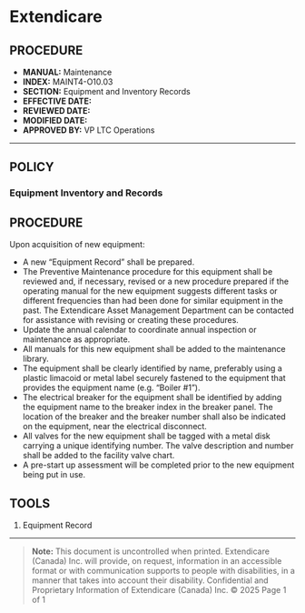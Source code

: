 # Extendicare

## PROCEDURE

- **MANUAL:** Maintenance
- **INDEX:** MAINT4-O10.03
- **SECTION:** Equipment and Inventory Records
- **EFFECTIVE DATE:**
- **REVIEWED DATE:**
- **MODIFIED DATE:**
- **APPROVED BY:** VP LTC Operations

----

## POLICY

### Equipment Inventory and Records

## PROCEDURE

Upon acquisition of new equipment:

- A new “Equipment Record” shall be prepared.
- The Preventive Maintenance procedure for this equipment shall be reviewed and, if necessary, revised or a new procedure prepared if the operating manual for the new equipment suggests different tasks or different frequencies than had been done for similar equipment in the past. The Extendicare Asset Management Department can be contacted for assistance with revising or creating these procedures.
- Update the annual calendar to coordinate annual inspection or maintenance as appropriate.
- All manuals for this new equipment shall be added to the maintenance library.
- The equipment shall be clearly identified by name, preferably using a plastic limacoid or metal label securely fastened to the equipment that provides the equipment name (e.g. “Boiler #1”).
- The electrical breaker for the equipment shall be identified by adding the equipment name to the breaker index in the breaker panel. The location of the breaker and the breaker number shall also be indicated on the equipment, near the electrical disconnect.
- All valves for the new equipment shall be tagged with a metal disk carrying a unique identifying number. The valve description and number shall be added to the facility valve chart.
- A pre-start up assessment will be completed prior to the new equipment being put in use.

## TOOLS

1. Equipment Record

----

> **Note:** This document is uncontrolled when printed. Extendicare (Canada) Inc. will provide, on request, information in an accessible format or with communication supports to people with disabilities, in a manner that takes into account their disability.
> Confidential and Proprietary Information of Extendicare (Canada) Inc. © 2025
> Page 1 of 1
